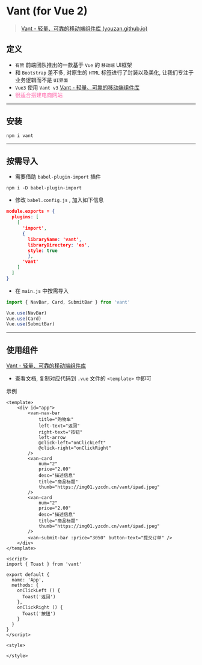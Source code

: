 # Vant (for Vue 2)



> [Vant - 轻量、可靠的移动端组件库 (youzan.github.io)](https://youzan.github.io/vant/#/zh-CN/home)



## 定义

- `有赞` 前端团队推出的一款基于 `Vue` 的 `移动端` UI框架
- 和 `Bootstrap` 差不多, 对原生的 `HTML` 标签进行了封装以及美化, 让我们专注于业务逻辑而不是 `UI界面`
- `Vue3` 使用 `Vant v3` [Vant - 轻量、可靠的移动端组件库](https://youzan.github.io/vant/v3/#/zh-CN)
- <span style="color: #f6a;">很适合搭建电商网站</span>

---

## 安装

```shell
npm i vant
```

---

## 按需导入

- 需要借助 `babel-plugin-import` 插件

```shell
npm i -D babel-plugin-import
```

- 修改 `babel.config.js` , 加入如下信息

```json
module.exports = {
  plugins: [
    [
      'import',
      {
        libraryName: 'vant',
        libraryDirectory: 'es',
        style: true
    	},
      'vant'
    ]
  ]
}
```

- 在 `main.js` 中按需导入

```js
import { NavBar, Card, SubmitBar } from 'vant'

Vue.use(NavBar)
Vue.use(Card)
Vue.use(SubmitBar)
```

---

## 使用组件

[Vant - 轻量、可靠的移动端组件库](https://youzan.github.io/vant/#/zh-CN/home)

- 查看文档, 复制对应代码到 `.vue` 文件的 `<template>` 中即可

示例

```vue
<template>
    <div id="app">
        <van-nav-bar
            title="购物车"
            left-text="返回"
            right-text="按钮"
            left-arrow
            @click-left="onClickLeft"
            @click-right="onClickRight"
        />
        <van-card
            num="2"
            price="2.00"
            desc="描述信息"
            title="商品标题"
            thumb="https://img01.yzcdn.cn/vant/ipad.jpeg"
        />
        <van-card
            num="2"
            price="2.00"
            desc="描述信息"
            title="商品标题"
            thumb="https://img01.yzcdn.cn/vant/ipad.jpeg"
        />
        <van-submit-bar :price="3050" button-text="提交订单" />
    </div>
</template>

<script>
import { Toast } from 'vant'

export default {
  name: 'App',
  methods: {
    onClickLeft () {
      Toast('返回')
    },
    onClickRight () {
      Toast('按钮')
    }
  }
}
</script>

<style>

</style>
```

